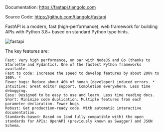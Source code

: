 Documentation: https://fastapi.tiangolo.com

Source Code: https://github.com/tiangolo/fastapi

FastAPI is a modern, fast (high-performance), web framework for building APIs with Python 3.8+ based on standard Python type hints.

![fastapi](https://github.com/ArkS0001/Fast-API/assets/113760964/ad704768-d413-4c3a-a031-99c094ffa092)


The key features are:

    Fast: Very high performance, on par with NodeJS and Go (thanks to Starlette and Pydantic). One of the fastest Python frameworks available.
    Fast to code: Increase the speed to develop features by about 200% to 300%. *
    Fewer bugs: Reduce about 40% of human (developer) induced errors. *
    Intuitive: Great editor support. Completion everywhere. Less time debugging.
    Easy: Designed to be easy to use and learn. Less time reading docs.
    Short: Minimize code duplication. Multiple features from each parameter declaration. Fewer bugs.
    Robust: Get production-ready code. With automatic interactive documentation.
    Standards-based: Based on (and fully compatible with) the open standards for APIs: OpenAPI (previously known as Swagger) and JSON Schema.
